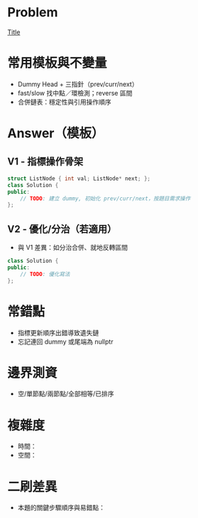 # Problem
[Title](URL)

# 常用模板與不變量
- Dummy Head + 三指針（prev/curr/next）
- fast/slow 找中點／環檢測；reverse 區間
- 合併鏈表：穩定性與引用操作順序

# Answer（模板）
## V1 - 指標操作骨架
```Cpp
struct ListNode { int val; ListNode* next; };
class Solution {
public:
    // TODO: 建立 dummy, 初始化 prev/curr/next，按題目需求操作
};
```

## V2 - 優化/分治（若適用）
- 與 V1 差異：如分治合併、就地反轉區間
```Cpp
class Solution {
public:
    // TODO: 優化寫法
};
```

# 常錯點
- 指標更新順序出錯導致遺失鏈
- 忘記連回 dummy 或尾端為 nullptr

# 邊界測資
- 空/單節點/兩節點/全部相等/已排序

# 複雜度
- 時間：
- 空間：

# 二刷差異
- 本題的關鍵步驟順序與易錯點：